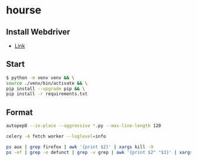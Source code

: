 # hourse

## **Install Webdriver**

- [Link](https://github.com/mozilla/geckodriver/releases)

## **Start**

```sh
$ python -m venv venv && \
source ./venv/bin/activate && \
pip install --upgrade pip && \
pip install -r requirements.txt
```

## **Format**

```sh
autopep8 --in-place --aggressive *.py --max-line-length 120
```

```sh
celery -A fetch worker --loglevel=info
```

```sh
ps aux | grep firefox | awk '{print $2}' | xargs kill -9
ps -ef | grep -e defunct | grep -v grep | awk '{print $2" "$3}' | xargs kill -9
```
